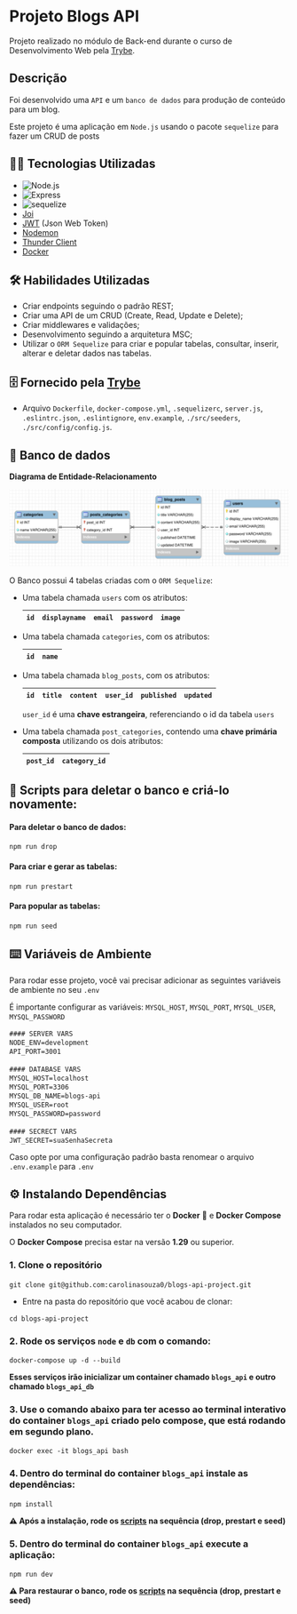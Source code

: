 # Projeto Blogs API

Projeto realizado no módulo de Back-end durante o curso de Desenvolvimento Web pela [Trybe](https://www.betrybe.com/).

## Descrição

Foi desenvolvido uma `API` e um `banco de dados` para produção de conteúdo para um blog.

Este projeto é uma aplicação em `Node.js` usando o pacote `sequelize` para fazer um CRUD de posts

## 👩‍💻 Tecnologias Utilizadas

- ![Node.js](https://img.shields.io/badge/Node.js-43853D?style=for-the-badge&logo=node.js&logoColor=white)
- ![Express](https://img.shields.io/badge/Express.js-404D59?style=for-the-badge)
- ![sequelize](https://img.shields.io/badge/sequelize-323330?style=for-the-badge&logo=sequelize&logoColor=blue)
- [Joi](https://joi.dev/api/?v=17.6.0)
- [JWT](https://jwt.io/) (Json Web Token)
- [Nodemon](https://www.npmjs.com/package/nodemon)
- [Thunder Client](https://www.thunderclient.com/)
- [Docker](https://www.docker.com/)

## 🛠️ Habilidades Utilizadas

- Criar endpoints seguindo o padrão REST;
- Criar uma API de um CRUD (Create, Read, Update e Delete);
- Criar middlewares e validações;
- Desenvolvimento seguindo a arquitetura MSC;
- Utilizar o `ORM Sequelize` para criar e popular tabelas, consultar, inserir, alterar e deletar dados nas tabelas.

## 🗄️ Fornecido pela [Trybe](https://www.betrybe.com/)

- Arquivo `Dockerfile`, `docker-compose.yml`, `.sequelizerc`, `server.js`, `.eslintrc.json`, `.eslintignore`, `env.example`, `./src/seeders`, `./src/config/config.js`.

## 🎲 Banco de dados

**Diagrama de Entidade-Relacionamento**

![DER](./src/der.png)

O Banco possui 4 tabelas criadas com o `ORM Sequelize`:

- Uma tabela chamada `users` com os atributos:

  | `id` | `displayname` | `email` | `password` | `image` |
  | ---- | ------------- | ------- | ---------- | ------- |

- Uma tabela chamada `categories`, com os atributos:

  | `id` | `name` |
  | ---- | ------ |

- Uma tabela chamada `blog_posts`, com os atributos:

  | `id` | `title` | `content` | `user_id` | `published` | `updated` |
  | ---- | ------- | --------- | --------- | ----------- | --------- |

  `user_id` é uma **chave estrangeira**, referenciando o id da tabela `users`

- Uma tabela chamada `post_categories`, contendo uma **chave primária composta** utilizando os dois atributos:

  | `post_id` | `category_id` |
  | --------- | ------------- |

<a id="section"></a>

## 📝 Scripts para deletar o banco e criá-lo novamente:

#### Para deletar o banco de dados:

```
npm run drop
```

#### Para criar e gerar as tabelas:

```
npm run prestart
```

#### Para popular as tabelas:

```
npm run seed
```

## ⌨️ Variáveis de Ambiente

Para rodar esse projeto, você vai precisar adicionar as seguintes variáveis de ambiente no seu `.env`

É importante configurar as variáveis: `MYSQL_HOST`, `MYSQL_PORT`, `MYSQL_USER`, `MYSQL_PASSWORD`

```
#### SERVER VARS
NODE_ENV=development
API_PORT=3001

#### DATABASE VARS
MYSQL_HOST=localhost
MYSQL_PORT=3306
MYSQL_DB_NAME=blogs-api
MYSQL_USER=root
MYSQL_PASSWORD=password

#### SECRECT VARS
JWT_SECRET=suaSenhaSecreta
```

Caso opte por uma configuração padrão basta renomear o arquivo `.env.example` para `.env`

## ⚙️ Instalando Dependências

Para rodar esta aplicação é necessário ter o **Docker** 🐳 e **Docker Compose** instalados no seu computador.

O **Docker Compose** precisa estar na versão **1.29** ou superior.

### 1. Clone o repositório

```
git clone git@github.com:carolinasouza0/blogs-api-project.git
```

- Entre na pasta do repositório que você acabou de clonar:

```
cd blogs-api-project
```

### 2. Rode os serviços `node` e `db` com o comando:

```
docker-compose up -d --build
```

**Esses serviços irão inicializar um container chamado `blogs_api` e outro chamado `blogs_api_db`**

### 3. Use o comando abaixo para ter acesso ao terminal interativo do container `blogs_api` criado pelo compose, que está rodando em segundo plano.

```
docker exec -it blogs_api bash
```

### 4. Dentro do terminal do container `blogs_api` instale as dependências:

```
npm install
```

**⚠️ Após a instalação, rode os [scripts](#section) na sequência (drop, prestart e seed)**

### 5. Dentro do terminal do container `blogs_api` execute a aplicação:

```
npm run dev
```

**⚠️ Para restaurar o banco, rode os [scripts](#section) na sequência (drop, prestart e seed)**
